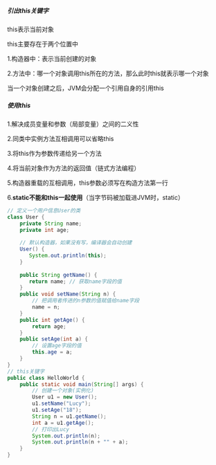 #####  引出this关键字 

this表示当前对象

this主要存在于两个位置中

1.构造器中：表示当前创建的对象

2.方法中：哪一个对象调用this所在的方法，那么此时this就表示哪一个对象

当一个对象创建之后，JVM会分配一个引用自身的引用this

##### 使用this

1.解决成员变量和参数（局部变量）之间的二义性

2.同类中实例方法互相调用可以省略this

3.将this作为参数传递给另一个方法

4.将当前对象作为方法的返回值（链式方法编程）

5.构造器重载的互相调用，this参数必须写在构造方法第一行

6.**static不能和this一起使用**（当字节码被加载进JVM时，static）

```java
// 定义一个用户信息User的类
class User {
    private String name;
    private int age;
    
    // 默认构造器，如果没有写，编译器会自动创建
    User() {
       System.out.println(this);
    }
    
    public String getName() {
       return name; // 获取name字段的值
    }
    public void setName(String n) {
        // 把调用者传进的n参数的值赋值给name字段
        name = n;
    }
    public int getAge() {
        return age;
    }
    public setAge(int a) {
        // 设置age字段的值
        this.age = a;
    }
}
// this关键字
public class HelloWorld {
    public static void main(String[] args) {
        // 创建一个对象(实例化)
        User u1 = new User();
        u1.setName("Lucy");
        u1.setAge("18");
        String n = u1.getName();
        int a = u1.getAge();
        // 打印出Lucy
        System.out.println(n);
        System.out.println(n + "" + a);
    }
}
```

